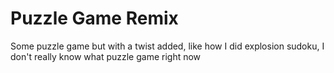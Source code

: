 # Puzzle Game Remix
Some puzzle game but with a twist added, like how I did explosion sudoku, I don't really know what puzzle game right now
